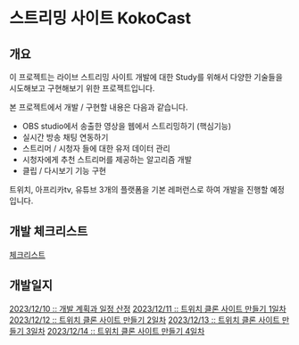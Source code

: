 # 스트리밍 사이트 KokoCast
<!-- 꼬치 모양 로고 같은거 제목에 넣자 -->

<!-- 빌드 상태 뱃지 좀 더 조사해보고 제목에 넣어보기 -->
## 개요

이 프로젝트는 라이브 스트리밍 사이트 개발에 대한 Study를 위해서 다양한 기술들을 시도해보고 구현해보기 위한 프로젝트입니다.

본 프로젝트에서 개발 / 구현할 내용은 다음과 같습니다.

- OBS studio에서 송출한 영상을 웹에서 스트리밍하기 (핵심기능)
- 실시간 방송 채팅 연동하기
- 스트리머 / 시청자 들에 대한 유저 데이터 관리
- 시청자에게 추천 스트리머를 제공하는 알고리즘 개발
- 클립 / 다시보기 기능 구현

트위치, 아프리카tv, 유튜브 3개의 플랫폼을 기본 레퍼런스로 하여 개발을 진행할 예정입니다.

<!-- 사용 기술 스택도 기재 해줘야함 (아직 정해지지 않음) -->

## 개발 체크리스트

[체크리스트](./study/plan/checklist.md)

## 개발일지

[2023/12/10 :: 개발 계획과 일정 산정](./study/plan/231210.md)
[2023/12/11 :: 트위치 클론 사이트 만들기 1일차](./study/plan/231211.md)
[2023/12/12 :: 트위치 클론 사이트 만들기 2일차](./study/plan/231212.md)
[2023/12/13 :: 트위치 클론 사이트 만들기 3일차](./study/plan/231213.md)
[2023/12/14 :: 트위치 클론 사이트 만들기 4일차](./study/plan/231214.md)